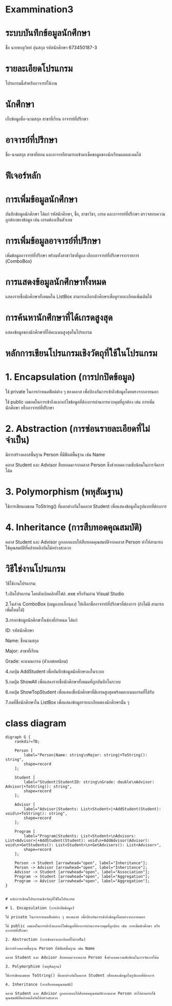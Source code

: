 # Exammination3

# ระบบบันทึกข้อมูลนักศึกษา
ชื่อ นายชาญวิทย์ อุ่นสกุล 
รหัสนักศึกษา 673450187-3
# รายละเอียดโปรแกรม
โปรแกรมนี้สำหรับอาจารย์ใช้งาน
# นักศึกษา
เก็บข้อมูลชื่อ-นามสกุล สาขาที่เรียน อาจารย์ที่ปรึกษา
# อาจารย์ที่ปรึกษา
ชื่อ-นามสกุล สาขาที่สอน และอาจารยืสามารถเข้ามาเช็คขอมูลของนักเรียนแตลละคนได้
# ฟีเจอร์หลัก
# การเพิ่มข้อมูลนักศึกษา
บันทึกข้อมูลนักศึกษา ได้แก่ รหัสนักศึกษา, ชื่อ, สาขาวิชา, เกรด และอาจารย์ที่ปรึกษา
ตรวจสอบความถูกต้องของข้อมูล เช่น เกรดต้องเป็นตัวเลข
# การเพิ่มข้อมูลอาจารย์ที่ปรึกษา
เพิ่มข้อมูลอาจารย์ที่ปรึกษา พร้อมทั้งสาขาวิชาที่ดูแล
เลือกอาจารย์ที่ปรึกษาจากรายการ (ComboBox)
# การแสดงข้อมูลนักศึกษาทั้งหมด
แสดงรายชื่อนักศึกษาทั้งหมดใน ListBox
สามารถเลือกนักศึกษาเพื่อดูรายละเอียดเพิ่มเติมได้
# การค้นหานักศึกษาที่ได้เกรดสูงสุด
แสดงข้อมูลของนักศึกษาที่ได้คะแนนสูงสุดในโปรแกรม

# หลักการเขียนโปรแกรมเชิงวัตถุที่ใช้ในโปรแกรม

# 1. Encapsulation (การปกปิดข้อมูล)

ใช้ private ในการกำหนดฟิลด์ต่าง ๆ ของคลาส เพื่อป้องกันการเข้าถึงข้อมูลโดยตรงจากภายนอก

ใช้ public เมธอดในการเข้าถึงและแก้ไขข้อมูลที่ต้องการผ่านการควบคุมที่ถูกต้อง เช่น การเพิ่มนักศึกษา หรืออาจารย์ที่ปรึกษา

# 2. Abstraction (การซ่อนรายละเอียดที่ไม่จำเป็น)

มีการสร้างคลาสพื้นฐาน Person ที่มีฟิลด์พื้นฐาน เช่น Name

คลาส Student และ Advisor สืบทอดมาจากคลาส Person ซึ่งช่วยลดความซับซ้อนในการจัดการโค้ด

# 3. Polymorphism (พหุสัณฐาน)

ใช้การเขียนเมธอด ToString() ที่แตกต่างกันในคลาส Student เพื่อแสดงข้อมูลในรูปแบบที่ต้องการ

# 4. Inheritance (การสืบทอดคุณสมบัติ)

คลาส Student และ Advisor ถูกออกแบบให้สืบทอดคุณสมบัติจากคลาส Person ทำให้สามารถใช้คุณสมบัติที่คล้ายคลึงกันได้อย่างสะดวก
# วิธีใช่งานโปรแกรม
วิธีใช้งานโปรแกรม

1.เปิดโปรแกรม โดยดับเบิลคลิกที่ไฟล์ .exe หรือรันผ่าน Visual Studio

2.ในส่วน ComboBox (เมนูแบบเลื่อนลง) ให้เลือกชื่ออาจารย์ที่ปรึกษาที่ต้องการ (ถ้าไม่มี สามารถเพิ่มใหม่ได้)

3.กรอกข้อมูลนักศึกษาในช่องที่กำหนด ได้แก่

ID: รหัสนักศึกษา

Name: ชื่อนามสกุล

Major: สาขาที่เรียน

Grade: คะแนนเกรด (ตัวเลขทศนิยม)

4.กดปุ่ม AddStudent เพื่อบันทึกข้อมูลนักศึกษาลงในระบบ

5.กดปุ่ม ShowAll เพื่อแสดงรายชื่อนักศึกษาทั้งหมดที่ถูกบันทึกในระบบ

6.กดปุ่ม ShowTopStudent เพื่อแสดงชื่อนักศึกษาที่มีเกรดสูงสุดพร้อมคะแนนเกรดที่ได้รับ

7.กดที่ชื่อนักศึกษาใน ListBox เพื่อแสดงข้อมูลรายละเอียดของนักศึกษานั้น ๆ
# class diagram
```mermaid
digraph G {
    rankdir=TB;

    Person [
        label="Person|Name: string\nMajor: string|+ToString(): string",
        shape=record
    ];

    Student [
        label="Student|StudentID: string\nGrade: double\nAdvisor: Advisor|+ToString(): string",
        shape=record
    ];

    Advisor [
        label="Advisor|Students: List<Student>|+AddStudent(Student): void\n+ToString(): string",
        shape=record
    ];

    Program [
        label="Program|Students: List<Student>\nAdvisors: List<Advisor>|+AddStudent(Student): void\n+AddAdvisor(Advisor): void\n+GetStudents(): List<Student>\n+GetAdvisors(): List<Advisor>",
        shape=record
    ];

    Person -> Student [arrowhead="open", label="Inheritance"];
    Person -> Advisor [arrowhead="open", label="Inheritance"];
    Advisor -> Student [arrowhead="open", label="Association"];
    Program -> Student [arrowhead="open", label="Aggregation"];
    Program -> Advisor [arrowhead="open", label="Aggregation"];
}


# หลักการเขียนโปรแกรมเชิงวัตถุที่ใช้ในโปรแกรม

# 1. Encapsulation (การปกปิดข้อมูล)

ใช้ private ในการกำหนดฟิลด์ต่าง ๆ ของคลาส เพื่อป้องกันการเข้าถึงข้อมูลโดยตรงจากภายนอก

ใช้ public เมธอดในการเข้าถึงและแก้ไขข้อมูลที่ต้องการผ่านการควบคุมที่ถูกต้อง เช่น การเพิ่มนักศึกษา หรืออาจารย์ที่ปรึกษา

2. Abstraction (การซ่อนรายละเอียดที่ไม่จำเป็น)

มีการสร้างคลาสพื้นฐาน Person ที่มีฟิลด์พื้นฐาน เช่น Name

คลาส Student และ Advisor สืบทอดมาจากคลาส Person ซึ่งช่วยลดความซับซ้อนในการจัดการโค้ด

3. Polymorphism (พหุสัณฐาน)

ใช้การเขียนเมธอด ToString() ที่แตกต่างกันในคลาส Student เพื่อแสดงข้อมูลในรูปแบบที่ต้องการ

4. Inheritance (การสืบทอดคุณสมบัติ)

คลาส Student และ Advisor ถูกออกแบบให้สืบทอดคุณสมบัติจากคลาส Person ทำให้สามารถใช้คุณสมบัติที่คล้ายคลึงกันได้อย่างสะดวก




